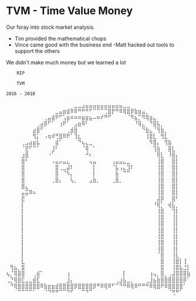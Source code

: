 # TVM - Time Value Money

Our foray into stock market analysis.

- Tim provided the mathematical chops
- Vince came good with the business end
-Matt hacked out tools to support the others

We didn't make much money but we learned a lot

```
    RIP

    TVM

2016 - 2018
```
⠀⠀⠀⠀⠀⠀⠀⠀⠀⠀⠀⠀⠀⠀⠀⠀⠀⠀⣀⣀⣠⣤⣤⣤⣤⣤⣤⣤⣤⣤⣤⣀⣀⠀⠀⠀⠀⠀⠀⠀⠀⠀⠀⠀⠀⠀⠀⠀⠀
⠀⠀⠀⠀⠀⠀⠀⠀⠀⠀⠀⠀⠀⣀⣤⣶⣾⠿⠿⠛⠛⠛⠋⠉⠉⠉⢉⣿⡟⠛⠿⢿⣿⡿⣷⣶⣤⡀⠀⠀⠀⠀⠀⠀⠀⠀⠀⠀⠀
⠀⠀⠀⠀⠀⠀⠀⠀⠀⠀⢀⣤⣾⠟⠋⢡⣶⠶⠶⠶⣶⣶⣦⠤⠶⠞⠛⠋⠀⠀⠀⠀⠈⠻⣦⡉⠻⢿⣶⣄⠀⠀⠀⠀⠀⠀⠀⠀⠀
⠀⠀⠀⠀⠀⠀⠀⠀⢀⣴⡿⠋⠁⠀⢰⠟⠁⠀⣠⣶⠿⠃⠀⠀⠀⠀⠀⠀⠀⠀⠀⠀⠀⠀⠘⢿⣄⠀⠙⣿⣧⡀⠀⠀⠀⠀⠀⠀⠀
⠀⠀⠀⠀⠀⠀⠀⣴⣿⠋⠀⠀⠀⠀⠀⠀⢀⣾⣿⠀⠀⠀⠀⠀⠀⠀⠀⠀⠀⠀⠀⠀⠀⠀⠀⠀⠙⣷⣄⠈⢻⣷⡀⠀⠀⠀⠀⠀⠀
⠀⠀⠀⠀⠀⠀⠀⢻⡅⠀⠠⢶⠾⢛⣿⠿⠟⠁⢹⣆⠀⠀⠀⠀⠀⠀⠀⠀⠀⠀⠀⠀⠀⠀⠀⠀⠀⢸⣿⣇⠀⢻⣇⠀⠀⠀⠀⠀⠀
⠀⠀⠀⠀⢀⣠⣴⣶⣧⠀⠀⠀⠀⣾⠁⠀⠀⠀⠀⠙⢦⣄⣀⠀⠀⠀⠀⠀⠀⠀⠀⠀⠀⠀⠀⠀⠀⠀⠻⣿⡄⠀⢻⣷⠀⠀⠀⠀⠀
⠀⠀⠀⠀⠈⣟⠋⠉⠁⠀⠀⠀⣸⠃⠀⠀⠀⠀⠀⠀⠈⢿⠀⠁⠀⠀⠀⠀⠀⠀⠀⠀⠀⠀⠀⠀⠀⠀⠀⢹⣷⠀⠀⣿⣇⠀⠀⠀⠀
⠀⠀⠀⠀⣰⣿⠀⠀⠀⠀⠀⠐⠁⠀⠀⠀⠀⠀⠀⠀⠀⠚⠆⠀⠀⠀⠀⠀⠀⠀⠀⠀⠀⠀⠀⠀⠀⠀⠀⠀⢿⣇⠀⠸⣿⡄⠀⠀⠀
⠀⠀⠀⠀⣿⠃⠀⠀⠀⠀⠀⠀⠠⣤⡤⣤⣄⠀⠀⠀⠀⠀⢤⣤⠀⠀⠀⠀⢠⣤⣤⣄⣀⠀⠀⠀⠀⠀⠀⠀⢸⣿⠀⠀⣿⡇⠀⠀⠀
⠀⠀⠀⠀⣿⠀⠀⠀⠀⠀⠀⠀⠀⣿⢀⣀⣼⠇⠀⠀⠀⠀⠀⡇⠀⠀⠀⠀⠈⣧⢠⣄⣹⠇⠀⠀⠀⠀⠀⠀⢸⣿⠀⠀⣿⡇⠀⠀⠀
⠀⠀⠀⠀⣿⠀⠀⠀⠀⠀⠀⠀⠀⣿⠀⠈⠳⡄⠀⠀⠀⠀⠀⡇⠀⠀⠀⠀⠀⣷⠀⠉⠉⠀⠀⠀⠀⠀⠀⠀⢸⣿⠀⠀⣿⡇⠀⠀⠀
⠀⠀⠀⠀⣿⠀⠀⠀⠀⠀⠀⠀⢀⣿⡄⠀⠀⢧⡀⠀⠀⠀⣠⣷⡀⠀⠀⠀⢀⣿⡀⠀⠀⠀⠀⠀⠀⠀⠀⠀⢸⣿⠀⠀⣿⡇⠀⠀⠀
⠀⠀⠀⠀⣿⣄⠀⠀⠀⠀⠀⠀⠀⠀⠀⠀⠀⠀⠀⠀⠀⠀⠀⠀⠀⠀⠀⠀⠀⠀⠀⠀⠀⠀⠀⠀⠀⠀⠀⠀⢸⣿⠀⠀⣿⡇⠀⠀⠀
⠀⠀⠀⠀⣤⣭⠿⠦⠀⠀⠀⠀⠀⠀⠀⠀⠀⠀⠀⠀⠀⠀⠀⠀⠀⠀⠀⠀⠀⠀⠀⠀⠀⠀⠀⠀⠀⠀⠀⠀⢸⣿⠀⠀⣿⡇⠀⠀⠀
⠀⠀⠀⠀⣟⠀⠀⠀⠀⠀⠀⠀⠀⠀⠀⠀⠀⠀⠀⠀⠀⠀⠀⠀⠀⠀⠀⠀⠀⠀⠀⠀⠀⠀⠀⠀⠀⠀⠀⠀⣼⡿⠀⠀⣿⠃⠀⠀⠀
⠀⠀⠀⠀⡇⠀⠀⠀⠀⠀⠀⠀⠀⠀⠀⠀⠀⠀⠀⠀⠀⠀⠀⠀⠀⠀⠀⠀⠀⠀⠀⠀⠀⠀⠀⠀⠀⠀⠀⠘⢿⡁⠀⢾⣧⡀⠀⠀⠀
⠀⠀⠀⠀⡇⠀⠀⠀⠀⠀⠀⠀⠀⠀⠀⠀⠀⠀⠀⠀⠀⠀⠀⠀⠀⠀⠀⠀⠀⠀⠀⠀⠀⠀⠀⠀⠀⠀⠀⠀⢸⣿⠀⠀⢹⡇⠀⠀⠀
⠀⠀⠀⠀⡇⠀⠀⠀⠀⠀⠀⠀⠀⠀⠀⠀⠀⠀⠀⠀⠀⠀⠀⠀⠀⠀⠀⠀⠀⠀⠀⠀⠀⠀⠀⠀⠀⠀⠀⠀⢸⣿⠀⠀⢸⡇⠀⠀⠀
⠀⠀⠀⠀⡇⠀⠀⠀⠀⠀⠀⠀⠀⠀⠀⠀⠀⠀⠀⠀⠀⠀⠀⠀⠀⠀⠀⠀⠀⠀⠀⠀⠀⠀⠀⠀⠀⠀⠀⠀⢸⣿⠀⠀⢸⡇⠀⠀⠀
⠀⠀⠀⠀⡇⠀⠀⠀⠀⠀⠀⠀⠀⠀⠀⠀⠀⠀⠀⠀⠀⠀⠀⠀⠀⠀⠀⠀⠀⠀⠀⠀⠀⠀⠀⠀⠀⠀⠀⠀⢸⣿⠀⠀⢸⡇⠀⠀⠀
⠀⠀⠀⠀⡇⠀⠀⠀⠀⠀⠀⠀⠀⠀⠀⠀⠀⠀⠀⠀⠀⠀⠀⠀⠀⠀⠀⠀⠀⠀⠀⠀⠀⠀⠀⠀⠀⠀⠀⠀⢸⣿⠀⠀⢸⡇⠀⠀⠀
⠀⠀⠀⠀⡇⠀⠀⠀⠀⠀⠀⠀⠀⠀⠀⠀⠀⠀⠀⠀⠀⠀⠀⠀⠀⠀⠀⠀⠀⠀⠀⠀⠀⠀⠀⠀⠀⠀⠀⠀⢸⣿⠀⠀⢸⡇⠀⠀⠀
⠀⠀⠀⠀⡇⠀⠀⠀⠀⠀⠀⠀⠀⠀⠀⠀⠀⠀⠀⠀⠀⠀⠀⠀⠀⠀⠀⠀⠀⠀⠀⠀⠀⠀⠀⠀⠀⠀⠀⠀⢸⣿⠀⠀⢸⡇⠀⠀⠀
⠀⠀⠀⠀⡇⠀⠀⠀⠀⠀⠀⠀⠀⠀⠀⠀⠀⠀⠀⠀⠀⠀⠀⠀⠀⠀⠀⠀⠀⠀⠀⠀⠀⠀⠀⠀⠀⠀⠀⠀⠈⣿⠀⠀⢸⣇⠀⠀⠀
⠀⠀⠀⠀⣇⠀⠀⠀⠀⠀⠀⠀⠀⠀⠀⠀⠀⠀⠀⠀⠀⠀⠀⠀⠀⠀⠀⠀⠀⠀⠀⠀⠀⠀⠀⠀⠀⠀⠀⠀⠀⣿⠀⠀⢸⣿⡇⢸⠀
⠀⢻⣦⡀⣿⠀⠀⠀⠀⠀⠀⠀⠀⠀⠀⠀⠀⠀⠀⠀⠀⠀⠀⠀⠀⠀⠀⠀⠀⠀⠀⠀⠀⠀⠀⠀⠀⠀⠀⠀⠀⣿⠀⠀⢸⣿⣧⣘⡇
⢦⡈⢿⣿⣿⠀⠀⢀⣾⠁⠀⠀⠀⠀⠀⠀⢰⠀⠀⠀⠀⠀⠀⠀⠀⠀⠀⠀⠀⠀⠀⡇⠀⠀⠀⠀⠀⠀⢰⢤⡀⣿⡀⢀⣼⣿⣿⣿⣷
⢀⡙⢿⣿⣏⣀⣀⣾⣏⠀⠀⠀⠀⠀⠀⠀⣸⡄⠀⠀⠀⠀⠀⠀⠀⠀⠀⠀⠀⢀⣰⣧⣀⡀⠀⠀⠀⢀⣸⣦⣷⣿⣿⣿⣿⣿⣿⡿⠁
⠀⠙⢿⣿⣿⣿⣿⣿⣿⠿⣷⣶⣶⣾⣿⣿⣿⣿⡿⣿⣿⣿⣿⡿⠛⠿⢿⠿⠋⠉⠙⠛⠿⢿⠿⠛⠛⠛⠿⢿⣿⠟⠿⣿⣿⣿⣿⠁⠀
⠀⠀⠀⠉⠉⠉⠉⠁⠀⠀⠈⠙⠛⠛⠉⠉⠙⠋⠀⠀⠉⠙⠉⠀⠀⠀⠀⠀⠀⠀⠀⠀⠀⠀⠀⠀⠀⠀⠀⠀⠀⠀⠀⠈⢛⠛⠁⠀⠀

